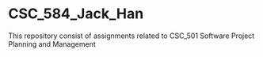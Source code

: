 # CSC_584_Jack_Han
This repository consist of assignments related to CSC_501 Software Project Planning and Management
